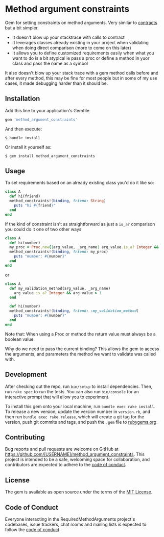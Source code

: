 # Method argument constraints
Gem for setting constraints on method arguments. Very similar to [contracts](https://github.com/egonSchiele/contracts.ruby) but a bit simpler. 
 - It doesn't blow up your stacktrace with calls to contract
 - It leverages classes already existing in your project when validating when doing direct comparison (more to come on this later)
 - It allows you to define customized requirements easily when what you want to do is a bit atypical ie pass a proc or define a method in yuor class and pass the name as a symbol
 
 It also doesn't blow up your stack trace with a gem method calls before and after every method, this may be fine for most people but in some of my use cases, it made debugging harder than it should be.
## Installation

Add this line to your application's Gemfile:

```ruby
gem 'method_argument_constraints'
```

And then execute:

    $ bundle install

Or install it yourself as:

    $ gem install method_argument_constraints

## Usage
To set requirements based on an already existing class you'd do it like so: 
```ruby
class A
  def hi(friend)
  method_constraints!(binding, friend: String)
    puts "hi #{friend}"
  end
end
```

If the kind of constraint isn't as straightforward as just a `is_a?` comparison you could do it one of two other ways 
```ruby
class A
  def hi(number)
  my_proc = Proc.new{|arg_value, _arg_name| arg_value.is_a? Integer && arg_value > 1 }
  method_constraints!(binding, friend: my_proc)
    puts "number: #{number}"
  end
end
```
or

```ruby
class A
  def my_validation_method(arg_value, _arg_name)
    arg_value.is_a? Integer && arg_value > 1
  end

  def hi(number)
  method_constraints!(binding, friend: :my_validation_method)
    puts "number: #{number}"
  end
end
```

Note that: When using a Proc or method the return value must always be a boolean value

Why do we need to pass the current binding? This allows the gem to access the arguments, and parameters the method we want to validate was called with.

## Development

After checking out the repo, run `bin/setup` to install dependencies. Then, run `rake spec` to run the tests. You can also run `bin/console` for an interactive prompt that will allow you to experiment.

To install this gem onto your local machine, run `bundle exec rake install`. To release a new version, update the version number in `version.rb`, and then run `bundle exec rake release`, which will create a git tag for the version, push git commits and tags, and push the `.gem` file to [rubygems.org](https://rubygems.org).

## Contributing

Bug reports and pull requests are welcome on GitHub at https://github.com/[USERNAME]/method_argument_constraints. This project is intended to be a safe, welcoming space for collaboration, and contributors are expected to adhere to the [code of conduct](https://github.com/[USERNAME]/method_argument_constraints/blob/master/CODE_OF_CONDUCT.md).


## License

The gem is available as open source under the terms of the [MIT License](https://opensource.org/licenses/MIT).

## Code of Conduct

Everyone interacting in the RequiredMethodArguments project's codebases, issue trackers, chat rooms and mailing lists is expected to follow the [code of conduct](https://github.com/[USERNAME]/method_argument_constraints/blob/master/CODE_OF_CONDUCT.md).
